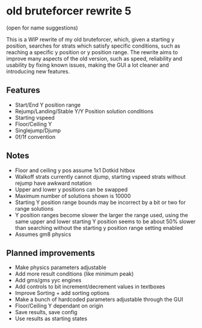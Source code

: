 # old bruteforcer rewrite 5
(open for name suggestions)

This is a WIP rewrite of my old bruteforcer, which, given a starting y position, searches for strats which satisfy specific conditions, such as reaching a specific y position or y position range.
The rewrite aims to improve many aspects of the old version, such as speed, reliability and usability by fixing known issues, making the GUI a lot cleaner and introducing new features.

## Features
- Start/End Y position range
- Rejump/Landing/Stable Y/Y Position solution conditions
- Starting vspeed
- Floor/Ceiling Y
- Singlejump/Djump
- 0f/1f convention

## Notes
- Floor and ceiling y pos assume 1x1 Dotkid hitbox
- Walkoff strats currently cannot djump, starting vspeed strats without rejump have awkward notation
- Upper and lower y positions can be swapped
- Maximum number of solutions shown is 10000
- Starting Y position range bounds may be incorrect by a bit or two for range solutions
- Y position ranges become slower the larger the range used, using the same upper and lower starting Y position seems to be about 50% slower than searching without the starting y position range setting enabled
- Assumes gm8 physics

## Planned improvements
- Make physics parameters adjustable
- Add more result conditions (like minimum peak)
- Add gms/gms yyc engines
- Add controls to bit increment/decrement values in textboxes
- Improve Sorting + add sorting options
- Make a bunch of hardcoded parameters adjustable through the GUI
- Floor/Ceiling Y dependant on origin
- Save results, save config
- Use results as starting states
